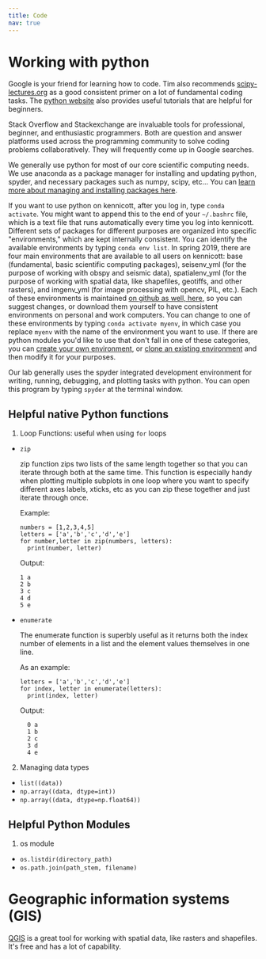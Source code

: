 ```yaml
---
title: Code
nav: true
---
```


# Working with python
Google is your friend for learning how to code.  Tim also recommends [scipy-lectures.org](https://scipy-lectures.org/) as a good consistent primer on a lot of fundamental coding tasks. The [python website](https://wiki.python.org/moin/BeginnersGuide) also provides useful tutorials that are helpful for beginners.

Stack Overflow and Stackexchange are invaluable tools for professional, beginner, and enthusiastic programmers. Both are question and answer platforms used across the programming community to solve coding problems collaboratively.	 They will frequently come up in Google searches.

We generally use python for most of our core scientific computing needs.  We use anaconda as a package manager for installing and updating python, spyder, and necessary packages such as numpy, scipy, etc...  You can [learn more about managing and installing packages here](https://docs.conda.io/projects/conda/en/latest/user-guide/tasks/manage-pkgs.html#).

If you want to use python on kennicott, after you log in, type `conda activate`.  You might want to append this to the end of your `~/.bashrc` file, which is a text file that runs automatically every time you log into kennicott. Different sets of packages for different purposes are organized into specific "environments," which are kept internally consistent.  You can identify the available environments by typing `conda env list`.  In spring 2019, there are four main environments that are available to all users on kennicott: base (fundamental, basic scientific computing packages), seisenv_yml (for the purpose of working with obspy and seismic data), spatialenv_yml (for the purpose of working with spatial data, like shapefiles, geotiffs, and other rasters), and imgenv_yml (for image processing with opencv, PIL, etc.).  Each of these environments is maintained [on github as well, here,](https://github.com/tbartholomaus/conda_envs) so you can suggest changes, or download them yourself to have consistent environments on personal and work computers. You can change to one of these environments by typing `conda activate myenv`, in which case you replace `myenv` with the name of the environment you want to use. If there are python modules you'd like to use that don't fall in one of these categories, you can [create your own environment](https://docs.conda.io/projects/conda/en/latest/user-guide/tasks/manage-environments.html#creating-an-environment-with-commands), or [clone an existing environment](https://docs.conda.io/projects/conda/en/latest/user-guide/tasks/manage-environments.html#cloning-an-environment) and then modify it for your purposes.

Our lab generally uses the spyder integrated development environment for writing, running, debugging, and plotting tasks with python.  You can open this program by typing `spyder` at the terminal window.



## Helpful native Python functions
1. Loop Functions: useful when using `for` loops
- `zip`

  zip function zips two lists of the same length together so that you can iterate through both at the same time.  This function is especially handy when plotting multiple subplots in one loop where you want to specify different axes labels, xticks, etc as you can zip these together and just iterate through once.
  
  Example:

  ```
  numbers = [1,2,3,4,5]
  letters = ['a','b','c','d','e']
  for number,letter in zip(numbers, letters):
    print(number, letter)
  ```
    
  Output:
   ```
   1 a
   2 b    
   3 c
   4 d
   5 e
   ```

- `enumerate`

  The enumerate function is superbly useful as it returns both the index number of elements in a list and the element values themselves in one line. 
  
  As an example:
  
  ```
  letters = ['a','b','c','d','e']
  for index, letter in enumerate(letters):
    print(index, letter)
   ```
    
   Output:
    ```
      0 a
      1 b
      2 c
      3 d
      4 e
    ```

 
  
2. Managing data types
- `list((data))`
- `np.array((data, dtype=int))`
- `np.array((data, dtype=np.float64))`

## Helpful Python Modules
1. os module
- `os.listdir(directory_path)`
- `os.path.join(path_stem, filename)`


# Geographic information systems (GIS)
[QGIS](https://www.qgis.org/en/site/) is a great tool for working with spatial data, like rasters and shapefiles.  It's free and has a lot of capability.
